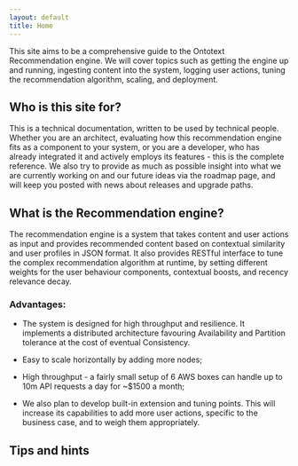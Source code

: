 ```yaml
---
layout: default
title: Home
---
```


This site aims to be a comprehensive guide to the Ontotext Recommendation engine. We will cover topics such as getting the engine up and running, ingesting content into the system, logging user actions, tuning the recommendation algorithm, scaling, and deployment.

## Who is this site for?

This is a technical documentation, written to be used by technical people. Whether you are an architect, evaluating how this recommendation engine fits as a component to your system, or you are a developer, who has already integrated it and actively employs its features - this is the complete reference. We also try to provide as much as possible insight into what we are currently working on and our future ideas via the roadmap page, and will keep you posted with news about releases and upgrade paths.

## What is the Recommendation engine?

The recommendation engine is a system that takes content and user actions as input and provides recommended content based on contextual similarity and user profiles in JSON format. It also provides RESTful interface to tune the complex recommendation algorithm at runtime, by setting different weights for the user behaviour components, contextual boosts, and recency relevance decay.

### Advantages:

- The system is designed for high throughput and resilience. It implements a distributed architecture favouring Availability and Partition tolerance at the cost of eventual Consistency.

- Easy to scale horizontally by adding more nodes;

- High throughput - a fairly small setup of 6 AWS boxes can handle up to 10m API requests a day for ~$1500 a month;

- We also plan to develop built-in extension and tuning points. This will increase its capabilities to add more user actions, specific to the business case, and to weigh them appropriately.

## Tips and hints
